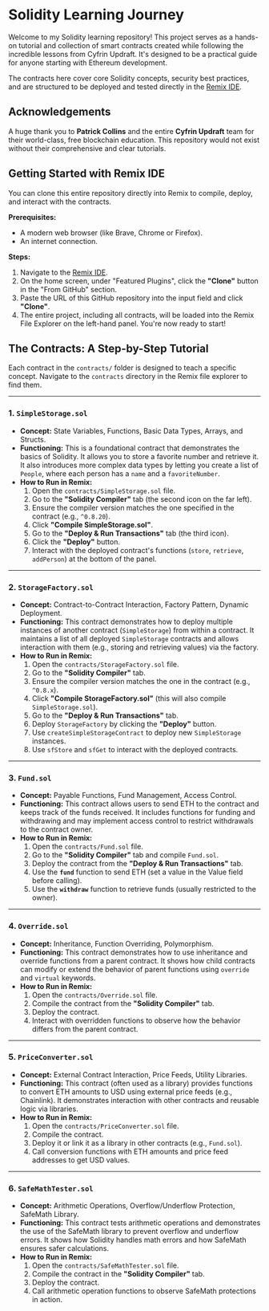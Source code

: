 # Solidity Learning Journey

Welcome to my Solidity learning repository! This project serves as a hands-on tutorial and collection of smart contracts created while following the incredible lessons from Cyfrin Updraft. It's designed to be a practical guide for anyone starting with Ethereum development.

The contracts here cover core Solidity concepts, security best practices, and are structured to be deployed and tested directly in the [Remix IDE](https://remix.ethereum.org/).

## Acknowledgements

A huge thank you to **Patrick Collins** and the entire **Cyfrin Updraft** team for their world-class, free blockchain education. This repository would not exist without their comprehensive and clear tutorials.

## Getting Started with Remix IDE

You can clone this entire repository directly into Remix to compile, deploy, and interact with the contracts.

**Prerequisites:**
*   A modern web browser (like Brave, Chrome or Firefox).
*   An internet connection.

**Steps:**

1.  Navigate to the [Remix IDE](https://remix.ethereum.org/).
2.  On the home screen, under "Featured Plugins", click the **"Clone"** button in the "From GitHub" section.
3.  Paste the URL of this GitHub repository into the input field and click **"Clone"**.
4.  The entire project, including all contracts, will be loaded into the Remix File Explorer on the left-hand panel. You're now ready to start!

## The Contracts: A Step-by-Step Tutorial

Each contract in the `contracts/` folder is designed to teach a specific concept. Navigate to the `contracts` directory in the Remix file explorer to find them.

---

### 1. `SimpleStorage.sol`

* **Concept:** State Variables, Functions, Basic Data Types, Arrays, and Structs.
* **Functioning:** This is a foundational contract that demonstrates the basics of Solidity. It allows you to store a favorite number and retrieve it. It also introduces more complex data types by letting you create a list of `People`, where each person has a `name` and a `favoriteNumber`.
* **How to Run in Remix:**
    1. Open the `contracts/SimpleStorage.sol` file.
    2. Go to the **"Solidity Compiler"** tab (the second icon on the far left).
    3. Ensure the compiler version matches the one specified in the contract (e.g., `^0.8.20`).
    4. Click **"Compile SimpleStorage.sol"**.
    5. Go to the **"Deploy & Run Transactions"** tab (the third icon).
    6. Click the **"Deploy"** button.
    7. Interact with the deployed contract's functions (`store`, `retrieve`, `addPerson`) at the bottom of the panel.

---

### 2. `StorageFactory.sol`

* **Concept:** Contract-to-Contract Interaction, Factory Pattern, Dynamic Deployment.
* **Functioning:** This contract demonstrates how to deploy multiple instances of another contract (`SimpleStorage`) from within a contract. It maintains a list of all deployed `SimpleStorage` contracts and allows interaction with them (e.g., storing and retrieving values) via the factory.
* **How to Run in Remix:**
    1. Open the `contracts/StorageFactory.sol` file.
    2. Go to the **"Solidity Compiler"** tab.
    3. Ensure the compiler version matches the one in the contract (e.g., `^0.8.x`).
    4. Click **"Compile StorageFactory.sol"** (this will also compile `SimpleStorage.sol`).
    5. Go to the **"Deploy & Run Transactions"** tab.
    6. Deploy `StorageFactory` by clicking the **"Deploy"** button.
    7. Use `createSimpleStorageContract` to deploy new `SimpleStorage` instances.
    8. Use `sfStore` and `sfGet` to interact with the deployed contracts.

---

### 3. `Fund.sol`

* **Concept:** Payable Functions, Fund Management, Access Control.
* **Functioning:** This contract allows users to send ETH to the contract and keeps track of the funds received. It includes functions for funding and withdrawing and may implement access control to restrict withdrawals to the contract owner.
* **How to Run in Remix:**
    1. Open the `contracts/Fund.sol` file.
    2. Go to the **"Solidity Compiler"** tab and compile `Fund.sol`.
    3. Deploy the contract from the **"Deploy & Run Transactions"** tab.
    4. Use the **`fund`** function to send ETH (set a value in the Value field before calling).
    5. Use the **`withdraw`** function to retrieve funds (usually restricted to the owner).

---

### 4. `Override.sol`

* **Concept:** Inheritance, Function Overriding, Polymorphism.
* **Functioning:** This contract demonstrates how to use inheritance and override functions from a parent contract. It shows how child contracts can modify or extend the behavior of parent functions using `override` and `virtual` keywords.
* **How to Run in Remix:**
    1. Open the `contracts/Override.sol` file.
    2. Compile the contract from the **"Solidity Compiler"** tab.
    3. Deploy the contract.
    4. Interact with overridden functions to observe how the behavior differs from the parent contract.

---

### 5. `PriceConverter.sol`

* **Concept:** External Contract Interaction, Price Feeds, Utility Libraries.
* **Functioning:** This contract (often used as a library) provides functions to convert ETH amounts to USD using external price feeds (e.g., Chainlink). It demonstrates interaction with other contracts and reusable logic via libraries.
* **How to Run in Remix:**
    1. Open the `contracts/PriceConverter.sol` file.
    2. Compile the contract.
    3. Deploy it or link it as a library in other contracts (e.g., `Fund.sol`).
    4. Call conversion functions with ETH amounts and price feed addresses to get USD values.

---

### 6. `SafeMathTester.sol`

* **Concept:** Arithmetic Operations, Overflow/Underflow Protection, SafeMath Library.
* **Functioning:** This contract tests arithmetic operations and demonstrates the use of the SafeMath library to prevent overflow and underflow errors. It shows how Solidity handles math errors and how SafeMath ensures safer calculations.
* **How to Run in Remix:**
    1. Open the `contracts/SafeMathTester.sol` file.
    2. Compile the contract in the **"Solidity Compiler"** tab.
    3. Deploy the contract.
    4. Call arithmetic operation functions to observe SafeMath protections in action.
